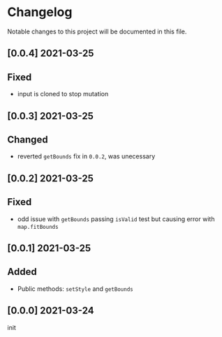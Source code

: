 # Changelog

Notable changes to this project will be documented in this file.

## [0.0.4] 2021-03-25

## Fixed 
- input is cloned to stop mutation

## [0.0.3] 2021-03-25

## Changed 
- reverted `getBounds` fix in `0.0.2`, was unecessary


## [0.0.2] 2021-03-25

## Fixed 
- odd issue with `getBounds` passing `isValid` test but causing error with `map.fitBounds`

## [0.0.1] 2021-03-25

## Added 
- Public methods: `setStyle` and `getBounds`

## [0.0.0] 2021-03-24

init

